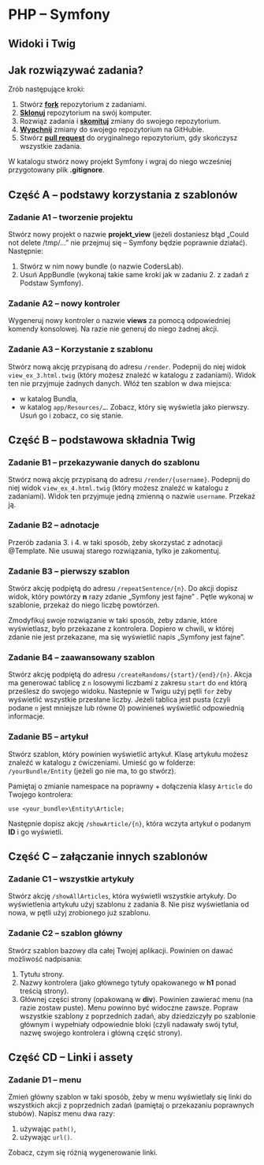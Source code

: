# PHP &ndash; Symfony
## Widoki i Twig


## Jak rozwiązywać zadania?

Zrób następujące kroki:

1. Stwórz [**fork**][forking] repozytorium z zadaniami.
2. [**Sklonuj**][ref-clone] repozytorium na swój komputer.
3. Rozwiąż zadania i [**skomituj**][ref-commit] zmiany do swojego repozytorium.
4. [**Wypchnij**][ref-push] zmiany do swojego repozytorium na GitHubie.
5. Stwórz [**pull request**][pull-request] do oryginalnego repozytorium, gdy skończysz wszystkie zadania.

W katalogu stwórz nowy projekt Symfony i wgraj do niego wcześniej przygotowany plik **.gitignore**.

## Część A &ndash; podstawy korzystania z szablonów

### Zadanie A1 &ndash; tworzenie projektu
Stwórz nowy projekt o nazwie **projekt_view** (jeżeli dostaniesz błąd „Could not delete /tmp/…” nie przejmuj się – Symfony będzie poprawnie działać).
Następnie:
1. Stwórz w nim nowy bundle (o nazwie CodersLab).
2. Usuń AppBundle (wykonaj takie same kroki jak w zadaniu 2. z zadań z Podstaw Symfony).

### Zadanie A2 &ndash; nowy kontroler
Wygeneruj nowy kontroler o nazwie **views** za pomocą odpowiedniej komendy konsolowej. Na razie nie generuj do niego żadnej akcji.  

### Zadanie A3 &ndash; Korzystanie z szablonu
Stwórz nową akcję przypisaną do adresu `/render`. Podepnij do niej widok `view_ex_3.html.twig` (który możesz znaleźć w katalogu z zadaniami). Widok ten nie przyjmuje żadnych danych.
Włóż ten szablon w dwa miejsca:
* w katalog Bundla,
* w katalog `app/Resources/…`.
Zobacz, który się wyświetla jako pierwszy. Usuń go i zobacz, co się stanie.

## Część B &ndash; podstawowa składnia Twig

### Zadanie B1 &ndash; przekazywanie danych do szablonu
Stwórz nową akcję przypisaną do adresu `/render/{username}`. Podepnij do niej widok `view_ex_4.html.twig` (który możesz znaleźć w katalogu z zadaniami). Widok ten przyjmuje jedną zmienną o nazwie `username`. Przekaż ją.

### Zadanie B2 &ndash; adnotacje
Przerób zadania 3. i 4. w taki sposób, żeby skorzystać z adnotacji @Template. Nie usuwaj starego rozwiązania, tylko je zakomentuj.

### Zadanie B3 &ndash; pierwszy szablon
Stwórz akcję podpiętą do adresu `/repeatSentence/{n}`.
Do akcji dopisz widok, który powtórzy **n** razy zdanie „Symfony jest fajne” . Pętle wykonaj w szablonie, przekaż do niego liczbę powtórzeń.

Zmodyfikuj swoje rozwiązanie w taki sposób, żeby zdanie, które wyświetlasz, było przekazane z kontrolera. Dopiero w chwili, w której zdanie nie jest przekazane, ma się wyświetlić napis „Symfony jest fajne”.

### Zadanie B4 &ndash; zaawansowany szablon
Stwórz akcję podpiętą do adresu `/createRandoms/{start}/{end}/{n}`.
Akcja ma generować tablicę z `n` losowymi liczbami z zakresu `start` do `end` którą prześlesz do swojego widoku. Nastepnie w Twigu użyj pętli `for` żeby wyświetlić wszystkie przesłane liczby.
Jeżeli tablica jest pusta (czyli podane `n` jest mniejsze lub równe 0) powinieneś wyświetlić odpowiednią informacje.

### Zadanie B5 &ndash; artykuł
Stwórz szablon, który powinien wyświetlić artykuł. Klasę artykułu możesz znaleźć w katalogu z ćwiczeniami.
Umieść go w folderze: `/yourBundle/Entity` (jeżeli go nie ma, to go stwórz).

Pamiętaj o zmianie namespace na poprawny + dołączenia klasy `Article` do Twojego kontrolera:
```
use <your_bundle>\Entity\Article;
```
Następnie dopisz akcję `/showArticle/{n}`, która wczyta artykuł o podanym **ID** i go wyświetli.

## Część C &ndash; załączanie innych szablonów

### Zadanie C1 &ndash; wszystkie artykuły
Stwórz akcję `/showAllArticles`, która wyświetli wszystkie artykuły. Do wyświetlenia artykułu użyj szablonu z zadania 8. Nie pisz wyświetlania od nowa, w pętli użyj zrobionego już szablonu.

### Zadanie C2 &ndash; szablon główny
Stwórz szablon bazowy dla całej Twojej aplikacji. Powinien on dawać możliwość nadpisania:
  1. Tytułu strony.
  2. Nazwy kontrolera (jako głównego tytuły opakowanego w **h1** ponad treścią strony).
  3. Głównej części strony (opakowaną w **div**).
Powinien zawierać menu (na razie zostaw puste). Menu powinno być widoczne zawsze. Popraw wszystkie szablony z poprzednich zadań, aby dziedziczyły po szablonie głównym i wypełniały odpowiednie bloki (czyli nadawały swój tytuł, nazwę swojego kontrolera i główną część strony).

## Część CD &ndash; Linki i assety

### Zadanie D1 &ndash; menu
Zmień główny szablon w taki sposób, żeby w menu wyświetlały się linki do wszystkich akcji z poprzednich zadań (pamiętaj o przekazaniu poprawnych stubów). Napisz menu dwa razy:
1. używając `path()`,
2. używając `url()`.

Zobacz, czym się różnią wygenerowanie linki.

<!-- Links -->
[forking]: https://guides.github.com/activities/forking/
[ref-clone]: http://gitref.org/creating/#clone
[ref-commit]: http://gitref.org/basic/#commit
[ref-push]: http://gitref.org/remotes/#push
[pull-request]: https://help.github.com/articles/creating-a-pull-request
